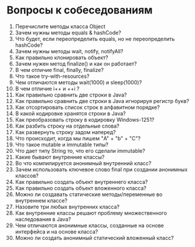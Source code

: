 # Вопросы к собеседованиям

1. Перечислите методы класса Object
2. Зачем нужны методы equals & hashCode?
3. Что будет, если переопределить equals, но не переопределить hashCode?
4. Зачем нужны методы wait, notify, notifyAll?
5. Как правильно клонировать объект?
6. Зачем нужен метод finalize() и как он работает?
7. В чем отличие final, finally, finalize?
8. Что такое try-with-resources?
9. Чем отличаются методы wait(1000) и sleep(1000)?
10. В чем отличие i++ и ++i ?
11. Как правильно сравнить две строки в Java?
12.	Как правильно сравнить две строки в Java игнорируя регистр букв?
13.	Как отсортировать список строк в алфавитном порядке?
14.	В какой кодировке хранятся строки в Java?
15.	Как преобразовать строку в кодировку Windows-1251?
16.	Как разбить строку на отдельные слова?
17.	Как развернуть строку задом наперед?
18.	Что происходит, когда мы пишем "A" + "b" + "C"?
19.	Что такое mutable и immutable типы?
20. Что дает типу String то, что его сделали immutable?
21.	Какие бывают внутренние классы?
22.	Во что компилируется анонимный внутренний класс?
23.	Зачем использовать ключевое слово final при создании анонимных классов?
24.	Как правильно создать объект внутреннего класса?
25.	Как правильно создать объект вложенного класса?
26.	Можно ли создавать статические методы/переменные во внутреннем классе?
27.	Назовите три любых внутренних класса?
28.	Как внутренние классы решают проблему множественного наследования в Java?
29.	Чем отличаются анонимные классы, созданные на основе интерфейса и на основе класса?
30.	Можно ли создать анонимный статический вложенный класс?